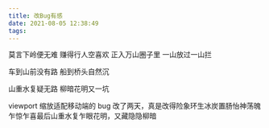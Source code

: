 ```yaml
---
title: 改Bug有感
date: 2021-08-05 12:38:49
tags:
---
```


莫言下岭便无难
赚得行人空喜欢
正入万山圈子里
一山放过一山拦

<!-- more -->

车到山前没有路
船到桥头自然沉

山重水复疑无路
柳暗花明又一坑

viewport 缩放适配移动端的 bug 改了两天，真是改得险象环生冰炭置肠怡神荡魄乍惊乍喜最后山重水复乍眼花明，又藏隐隐柳暗

